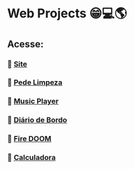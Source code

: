 # Web Projects :grin::computer::earth_americas:
## Acesse:
### :rocket: [Site](https://f-gabriel-braga.github.io/site/)
### :rocket: [Pede Limpeza](https://f-gabriel-braga.github.io/pede-limpeza/)
### :rocket: [Music Player](https://f-gabriel-braga.github.io/music-player/)
### :rocket: [Diário de Bordo](https://f-gabriel-braga.github.io/diario-de-bordo/)
### :rocket: [Fire DOOM](https://f-gabriel-braga.github.io/fogo-DOOM/)
### :rocket: [Calculadora](https://f-gabriel-braga.github.io/calculadora-js/)

